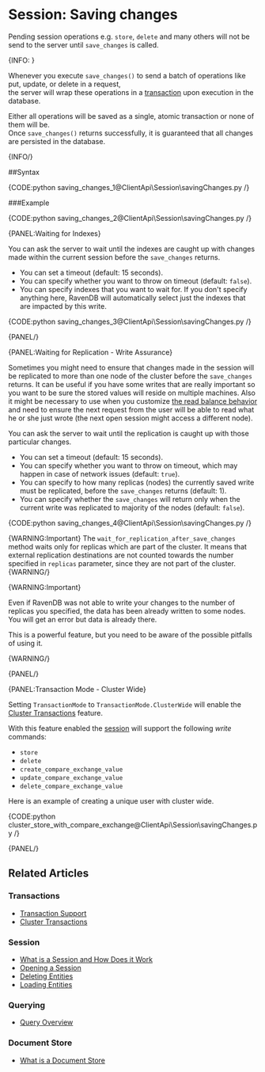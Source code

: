 # Session: Saving changes

Pending session operations e.g. `store`, `delete` and many others will not be send to the server until `save_changes` is called.

{INFO: }

Whenever you execute `save_changes()` to send a batch of operations like put, update, or delete in a request,  
the server will wrap these operations in a [transaction](../../client-api/faq/transaction-support) upon execution in the database.  

Either all operations will be saved as a single, atomic transaction or none of them will be.  
Once `save_changes()` returns successfully, it is guaranteed that all changes are persisted in the database.  

{INFO/}

##Syntax

{CODE:python saving_changes_1@ClientApi\Session\savingChanges.py /}

###Example

{CODE:python saving_changes_2@ClientApi\Session\savingChanges.py /}


{PANEL:Waiting for Indexes}

You can ask the server to wait until the indexes are caught up with changes made within the current session before the `save_changes` returns.

* You can set a timeout (default: 15 seconds).
* You can specify whether you want to throw on timeout (default: `false`).
* You can specify indexes that you want to wait for. If you don't specify anything here, RavenDB will automatically select just the indexes that are impacted 
by this write.

{CODE:python saving_changes_3@ClientApi\Session\savingChanges.py /}

{PANEL/}

{PANEL:Waiting for Replication - Write Assurance}

Sometimes you might need to ensure that changes made in the session will be replicated to more than one node of the cluster before the `save_changes` returns.
It can be useful if you have some writes that are really important so you want to be sure the stored values will reside on multiple machines. Also it might be necessary to use
when you customize [the read balance behavior](../../client-api/configuration/load-balance/read-balance-behavior) and need to ensure the next request from the user 
will be able to read what he or she just wrote (the next open session might access a different node).

You can ask the server to wait until the replication is caught up with those particular changes.

* You can set a timeout (default: 15 seconds).
* You can specify whether you want to throw on timeout, which may happen in case of network issues (default: `true`).
* You can specify to how many replicas (nodes) the currently saved write must be replicated, before the `save_changes` returns (default: 1).
* You can specify whether the `save_changes` will return only when the current write was replicated to majority of the nodes (default: `false`).

{CODE:python saving_changes_4@ClientApi\Session\savingChanges.py /}

{WARNING:Important}
The `wait_for_replication_after_save_changes` method waits only for replicas which are part of the cluster. It means that external replication destinations are not counted towards the number specified in `replicas` parameter, since they are not part of the cluster.
{WARNING/}

{WARNING:Important}

Even if RavenDB was not able to write your changes to the number of replicas you specified, the data has been already written to some nodes. You will get an error but data is already there.

This is a powerful feature, but you need to be aware of the possible pitfalls of using it.

{WARNING/}

{PANEL/}

{PANEL:Transaction Mode - Cluster Wide}

Setting `TransactionMode` to `TransactionMode.ClusterWide` will enable the [Cluster Transactions](../../server/clustering/cluster-transactions) feature.

With this feature enabled the [session](../../client-api/session/what-is-a-session-and-how-does-it-work) will support the following _write_ commands:

- `store`
- `delete`
- `create_compare_exchange_value`
- `update_compare_exchange_value`
- `delete_compare_exchange_value`


Here is an example of creating a unique user with cluster wide.

{CODE:python cluster_store_with_compare_exchange@ClientApi\Session\savingChanges.py /}

{PANEL/}

## Related Articles

### Transactions

- [Transaction Support](../../client-api/faq/transaction-support)
- [Cluster Transactions](../../server/clustering/cluster-transactions)

### Session

- [What is a Session and How Does it Work](../../client-api/session/what-is-a-session-and-how-does-it-work) 
- [Opening a Session](../../client-api/session/opening-a-session)
- [Deleting Entities](../../client-api/session/deleting-entities)
- [Loading Entities](../../client-api/session/loading-entities)

### Querying

- [Query Overview](../../client-api/session/querying/how-to-query)

### Document Store

- [What is a Document Store](../../client-api/what-is-a-document-store)

